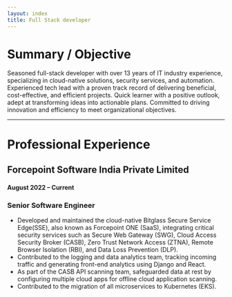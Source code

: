 ```yaml
---
layout: index
title: Full Stack developer
---
```


# Summary / Objective

Seasoned full-stack developer with over 13 years of IT industry experience, specializing in cloud-native solutions, security services, and automation.
Experienced tech lead with a proven track record of delivering beneficial, cost-effective, and efficient projects. Quick learner with a positive outlook, adept at transforming ideas into actionable plans.
Committed to driving innovation and efficiency to meet organizational objectives.

* * *

# Professional Experience

## Forcepoint Software India Private Limited
#### August 2022 – Current

### Senior Software Engineer

* Developed and maintained the cloud-native Bitglass Secure Service Edge(SSE), also known as Forcepoint ONE (SaaS), integrating critical security services such as Secure Web Gateway (SWG), Cloud Access Security Broker (CASB), Zero Trust Network Access (ZTNA), Remote Browser Isolation (RBI),
and Data Loss Prevention (DLP).
* Contributed to the logging and data analytics team, tracking incoming traffic and generating front-end analytics using Django and React.
* As part of the CASB API scanning team, safeguarded data at rest by configuring multiple cloud apps for offline cloud application scanning.
* Contributed to the migration of all microservices to Kubernetes (EKS).
